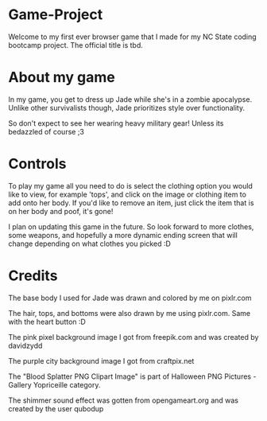 # Game-Project
Welcome to my first ever browser game that I made for my NC State coding bootcamp project. The official title is tbd.


# About my game
In my game, you get to dress up Jade while she's in a zombie apocalypse. Unlike other survivalists though, Jade prioritizes style over functionality. 

So don't expect to see her wearing heavy military gear! Unless its bedazzled of course ;3 

# Controls
To play my game all you need to do is select the clothing option you would like to view, for example 'tops', and click on the image or clothing item to add onto her body. If you'd like to remove an item, just click the item that is on her body and poof, it's gone!

I plan on updating this game in the future. So look forward to more clothes, some weapons, and hopefully a more dynamic ending screen that will change depending on what clothes you picked :D

# Credits
The base body I used for Jade was drawn and colored by me on pixlr.com

The hair, tops, and bottoms were also drawn by me using pixlr.com. Same with the heart button :D

The pink pixel background image I got from freepik.com and was created by davidzydd

The purple city background image I got from craftpix.net

The "Blood Splatter PNG Clipart Image" is part of Halloween PNG Pictures - Gallery Yopriceille category.

The shimmer sound effect was gotten from opengameart.org and was created by the user qubodup
